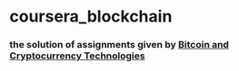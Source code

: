 # coursera_blockchain

### the solution of assignments given by [Bitcoin and Cryptocurrency Technologies](https://www.coursera.org/learn/cryptocurrency)
